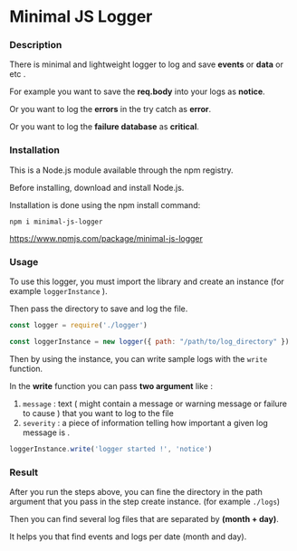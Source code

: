 # Minimal JS Logger

### Description

There is minimal and lightweight logger to log and save **events** or **data** or etc .

For example you want to save the **req.body** into your logs as **notice**.

Or you want to log the **errors** in the try catch as **error**.

Or you want to log the **failure database** as **critical**.

### Installation

This is a Node.js module available through the npm registry.

Before installing, download and install Node.js.

Installation is done using the npm install command:

`npm i minimal-js-logger`

https://www.npmjs.com/package/minimal-js-logger

### Usage

To use this logger, you must import the library and create an instance (for example `loggerInstance` ).

Then pass the directory to save and log the file.

```javascript
const logger = require('./logger')

const loggerInstance = new logger({ path: "/path/to/log_directory" })
```

Then by using the instance, you can write sample logs with the `write` function.

In the **write** function you can pass **two argument** like :

  1. `message` : text ( might contain a message or warning message or failure to cause ) that you want to log to the file 
  2. `severity` : a piece of information telling how important a given log message is . 

```javascript
loggerInstance.write('logger started !', 'notice')
```

### Result

After you run the steps above, you can fine the directory in the path argument that you pass in the step create instance. (for example `./logs`)

Then you can find several log files that are separated by **(month + day)**.


It helps you that find events and logs per date (month and day). 